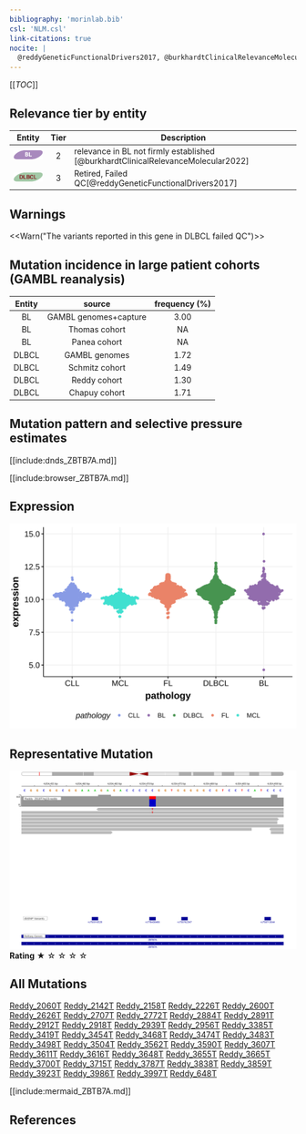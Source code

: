 ```yaml
---
bibliography: 'morinlab.bib'
csl: 'NLM.csl'
link-citations: true
nocite: |
  @reddyGeneticFunctionalDrivers2017, @burkhardtClinicalRelevanceMolecular2022, 
---
```

[[_TOC_]]




## Relevance tier by entity

|Entity|Tier|Description                              |
|:------:|:----:|-----------------------------------------|
|![BL](images/icons/BL_tier2.png)    |2   |relevance in BL not firmly established   [@burkhardtClinicalRelevanceMolecular2022]|
|![DLBCL](images/icons/DLBCL_tier2.png) |3  |Retired, Failed QC[@reddyGeneticFunctionalDrivers2017]|

## Warnings

<<Warn("The variants reported in this gene in DLBCL failed QC")>>

## Mutation incidence in large patient cohorts (GAMBL reanalysis)

|Entity|source               |frequency (%)|
|:------:|:---------------------:|:-------------:|
|BL    |GAMBL genomes+capture|3.00         |
|BL    |Thomas cohort        |  NA         |
|BL    |Panea cohort         |  NA         |
|DLBCL |GAMBL genomes        |1.72         |
|DLBCL |Schmitz cohort       |1.49         |
|DLBCL |Reddy cohort         |1.30         |
|DLBCL |Chapuy cohort        |1.71         |

## Mutation pattern and selective pressure estimates

[[include:dnds_ZBTB7A.md]]




[[include:browser_ZBTB7A.md]]

## Expression
![](images/gene_expression/ZBTB7A_by_pathology.svg)
<!-- ORIGIN: reddyGeneticFunctionalDrivers2017 -->
<!-- BL: burkhardtClinicalRelevanceMolecular2022b -->
<!-- DLBCL: reddyGeneticFunctionalDrivers2017 -->

## Representative Mutation

![](primary/Reddy_ZBTB7A.svg)
**Rating**
&starf; &star; &star; &star; &star;

## All Mutations

[Reddy_2060T](https://www.bcgsc.ca/downloads/morinlab/GAMBL/Reddy/igv_reports/Reddy_2060T.html)
[Reddy_2142T](https://www.bcgsc.ca/downloads/morinlab/GAMBL/Reddy/igv_reports/Reddy_2142T.html)
[Reddy_2158T](https://www.bcgsc.ca/downloads/morinlab/GAMBL/Reddy/igv_reports/Reddy_2158T.html)
[Reddy_2226T](https://www.bcgsc.ca/downloads/morinlab/GAMBL/Reddy/igv_reports/Reddy_2226T.html)
[Reddy_2600T](https://www.bcgsc.ca/downloads/morinlab/GAMBL/Reddy/igv_reports/Reddy_2600T.html)
[Reddy_2626T](https://www.bcgsc.ca/downloads/morinlab/GAMBL/Reddy/igv_reports/Reddy_2626T.html)
[Reddy_2707T](https://www.bcgsc.ca/downloads/morinlab/GAMBL/Reddy/igv_reports/Reddy_2707T.html)
[Reddy_2772T](https://www.bcgsc.ca/downloads/morinlab/GAMBL/Reddy/igv_reports/Reddy_2772T.html)
[Reddy_2884T](https://www.bcgsc.ca/downloads/morinlab/GAMBL/Reddy/igv_reports/Reddy_2884T.html)
[Reddy_2891T](https://www.bcgsc.ca/downloads/morinlab/GAMBL/Reddy/igv_reports/Reddy_2891T.html)
[Reddy_2912T](https://www.bcgsc.ca/downloads/morinlab/GAMBL/Reddy/igv_reports/Reddy_2912T.html)
[Reddy_2918T](https://www.bcgsc.ca/downloads/morinlab/GAMBL/Reddy/igv_reports/Reddy_2918T.html)
[Reddy_2939T](https://www.bcgsc.ca/downloads/morinlab/GAMBL/Reddy/igv_reports/Reddy_2939T.html)
[Reddy_2956T](https://www.bcgsc.ca/downloads/morinlab/GAMBL/Reddy/igv_reports/Reddy_2956T.html)
[Reddy_3385T](https://www.bcgsc.ca/downloads/morinlab/GAMBL/Reddy/igv_reports/Reddy_3385T.html)
[Reddy_3419T](https://www.bcgsc.ca/downloads/morinlab/GAMBL/Reddy/igv_reports/Reddy_3419T.html)
[Reddy_3454T](https://www.bcgsc.ca/downloads/morinlab/GAMBL/Reddy/igv_reports/Reddy_3454T.html)
[Reddy_3468T](https://www.bcgsc.ca/downloads/morinlab/GAMBL/Reddy/igv_reports/Reddy_3468T.html)
[Reddy_3474T](https://www.bcgsc.ca/downloads/morinlab/GAMBL/Reddy/igv_reports/Reddy_3474T.html)
[Reddy_3483T](https://www.bcgsc.ca/downloads/morinlab/GAMBL/Reddy/igv_reports/Reddy_3483T.html)
[Reddy_3498T](https://www.bcgsc.ca/downloads/morinlab/GAMBL/Reddy/igv_reports/Reddy_3498T.html)
[Reddy_3504T](https://www.bcgsc.ca/downloads/morinlab/GAMBL/Reddy/igv_reports/Reddy_3504T.html)
[Reddy_3562T](https://www.bcgsc.ca/downloads/morinlab/GAMBL/Reddy/igv_reports/Reddy_3562T.html)
[Reddy_3590T](https://www.bcgsc.ca/downloads/morinlab/GAMBL/Reddy/igv_reports/Reddy_3590T.html)
[Reddy_3607T](https://www.bcgsc.ca/downloads/morinlab/GAMBL/Reddy/igv_reports/Reddy_3607T.html)
[Reddy_3611T](https://www.bcgsc.ca/downloads/morinlab/GAMBL/Reddy/igv_reports/Reddy_3611T.html)
[Reddy_3616T](https://www.bcgsc.ca/downloads/morinlab/GAMBL/Reddy/igv_reports/Reddy_3616T.html)
[Reddy_3648T](https://www.bcgsc.ca/downloads/morinlab/GAMBL/Reddy/igv_reports/Reddy_3648T.html)
[Reddy_3655T](https://www.bcgsc.ca/downloads/morinlab/GAMBL/Reddy/igv_reports/Reddy_3655T.html)
[Reddy_3665T](https://www.bcgsc.ca/downloads/morinlab/GAMBL/Reddy/igv_reports/Reddy_3665T.html)
[Reddy_3700T](https://www.bcgsc.ca/downloads/morinlab/GAMBL/Reddy/igv_reports/Reddy_3700T.html)
[Reddy_3715T](https://www.bcgsc.ca/downloads/morinlab/GAMBL/Reddy/igv_reports/Reddy_3715T.html)
[Reddy_3787T](https://www.bcgsc.ca/downloads/morinlab/GAMBL/Reddy/igv_reports/Reddy_3787T.html)
[Reddy_3838T](https://www.bcgsc.ca/downloads/morinlab/GAMBL/Reddy/igv_reports/Reddy_3838T.html)
[Reddy_3859T](https://www.bcgsc.ca/downloads/morinlab/GAMBL/Reddy/igv_reports/Reddy_3859T.html)
[Reddy_3923T](https://www.bcgsc.ca/downloads/morinlab/GAMBL/Reddy/igv_reports/Reddy_3923T.html)
[Reddy_3986T](https://www.bcgsc.ca/downloads/morinlab/GAMBL/Reddy/igv_reports/Reddy_3986T.html)
[Reddy_3997T](https://www.bcgsc.ca/downloads/morinlab/GAMBL/Reddy/igv_reports/Reddy_3997T.html)
[Reddy_648T](https://www.bcgsc.ca/downloads/morinlab/GAMBL/Reddy/igv_reports/Reddy_648T.html)

[[include:mermaid_ZBTB7A.md]]

## References
